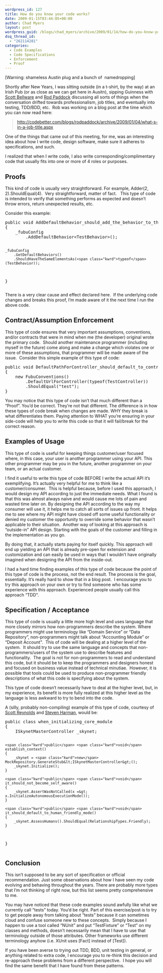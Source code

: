 ```yaml
---
wordpress_id: 127
title: How do you know your code works?
date: 2009-01-15T03:44:05+00:00
author: Chad Myers
layout: post
wordpress_guid: /blogs/chad_myers/archive/2009/01/14/how-do-you-know-your-code-works.aspx
dsq_thread_id:
  - "262114281"
categories:
  - Code Examples
  - Code Specifications
  - Enforcement
  - Proof
---
```

[Warning: shameless Austin plug and a bunch of&#160; namedropping] 

Shortly after New Years, I was sitting outside (in a t-shirt, by the way) at an Irish Pub (or as close as we can get here in Ausitn), sipping Guinness with [Scott Bellware](http://blog.scottbellware.com/) and [Rod Paddock](http://codebetter.com/blogs/rodpaddock) discussing all sorts of things when the conversation drifted towards professionalism, job titles, and eventually into testing, TDD/BDD, etc.&#160; Rob was working on a blog post at the time which you can now read here:

> <http://codebetter.com/blogs/rodpaddock/archive/2009/01/04/what-s-in-a-job-title.aspx>

One of the things that came out of this meeting, for me, was an interesting idea about how I write code, design software, make sure it adheres to specifications, and such.

I realized that when I write code, I also write corresponding/complimentary code that usually fits into one or more of 4 roles or purposes.

## Proofs

This kind of code is usually very straightforward. For example, Adder(2, 2).ShouldEqual(4).&#160; Very straightforward, matter of fact.&#160;&#160; This type of code is intended to verify that something performs as expected and doesn’t throw errors, return unexpected results, etc.

Consider this example:

<div class="csharpcode-wrapper">
  <pre><span class="kwrd">public</span> <span class="kwrd">void</span> AddDefaultBehavior_should_add_the_behavior_to_the_list()
{
    _fubuConfig
        .AddDefaultBehavior&lt;TestBehavior&gt;();

    _fubuConfig
        .GetDefaultBehaviors()
        .ShouldHaveTheSameElementsAs(<span class="kwrd">typeof</span>(TestBehavior));
}</pre>
</div>

There is a very clear cause and effect declared here.&#160; If the underlying code changes and breaks this proof, I’m made aware of it the next time I run the above code.

## Contract/Assumption Enforcement

This type of code ensures that very important assumptions, conventions, and/or contracts that were in mind when me (the developer) original wrote the primary code.&#160; Should another maintenance programmer (including myself in the future) come along and make a change which violates one or more of these assumptions, that programmer will be made aware of the issue.&#160; Consider this simple example of this type of code:

<div class="csharpcode-wrapper">
  <pre><span class="kwrd">public</span> <span class="kwrd">void</span> DefaultPathForController_should_default_to_controller_canonical_name()
{
    <span class="kwrd">new</span> FubuConventions()
        .DefaultUrlForController(<span class="kwrd">typeof</span>(TestController))
        .ShouldEqual(<span class="str">"test"</span>);
}</pre>
</div>

You may notice that this type of code isn’t that much different than a “Proof”. You’d be correct. They’re not that different. The difference is in how these types of code break when changes are made. WHY they break is what differentiates them. Paying attention to WHAT you’re ensuring in your side-code will help you to write this code so that it will fail/break for the correct reason.

## Examples of Usage

This type of code is useful for keeping things customer/user focused where, in this case, your user is another programmer using your API. This other programmer may be you in the future, another programmer on your team, or an actual customer.

I find it useful to write this type of code BEFORE I write the actual API it’s exemplifying. It’s actually very helpful for me to think like a customer/consumer.&#160; This is helpful because, before I used this approach, I would design my API according to just the immediate needs. What I found is that this was almost always naive and would cause me lots of pain and wasted time later on. By designing the API according to the way my consumer will use it, it helps me to catch all sorts of issues up front. It helps me to see where my API might have closed off some useful functionality or denied my customer the opportunity to override some behavior that wasn’t applicable to their situation.&#160; Another way of looking at this approach is “outside-in” API design. Starting with the goals of the customer and filling in the implementation as you go.

By doing that, it actually starts paying for itself quickly. This approach will end up yielding an API that is already pre-open for extension and customization and can easily be used in ways that I wouldn’t have originally imagined when designing the API from the inside-out.&#160; 

I had a hard time finding examples of this type of code because the point of this type of code is the process, not the end result. The process is the goal, essentially. It’s really hard to show that in a blog post.&#160; I encourage you to try this approach on your own or try to find someone who has some experience with this approach. Experienced people usually call this approach “TDD".

## Specification / Acceptance

This type of code is usually a little more high level and uses language that more closely mirrors how non-programmers describe the system. Where programmers might use terminology like “Domain Service” or “Data Repository”, non-programmers might talk about “Accounting Module” or “Deposit Account".&#160; This of code will be dealing at a higher level of the system.&#160; It should try to use the same language and concepts that non-programmers/users of the system use to describe features and functionality.&#160; The goal is not for non-programmers to read and understand this code, but it should be to keep the programmers and designers honest and focused on business value instead of technical minutiae.&#160; However, it is possible that tools could be used to produce non-programmer friendly descriptions of what this code is specifying about the system.

This type of code doesn’t necessarily have to deal at the higher level, but, in my experience, its benefit is more fully realized at this higher level as the language is less awkward to try to bend into the code.

A (silly, probably non-compiling) example of this type of code, courtesy of [Scott Reynolds](http://www.lostechies.com/blogs/scottcreynolds/default.aspx) and [Steven Harman](http://stevenharman.net/blog/archive/2009/01/14/saving-the-world-via-tdd.aspx), would be:

<div class="csharpcode-wrapper">
  <pre><span class="kwrd">public</span> <span class="kwrd">class</span> when_initializing_core_module
{
    ISkynetMasterController _skynet;

    <span class="kwrd">public</span> <span class="kwrd">void</span> establish_context()
    {
        _skynet = <span class="kwrd">new</span> MockRepository.GenerateStub&lt;ISkynetMasterController&gt;();
        _skynet.Initialize();
    }

    <span class="kwrd">public</span> <span class="kwrd">void</span> it_should_not_become_self_aware()
    {
        _skynet.AssertWasNotCalled(x =&gt; x.InitializeAutonomousExecutionMode());
    }

    <span class="kwrd">public</span> <span class="kwrd">void</span> it_should_default_to_human_friendly_mode()
    {
        _skynet.AssessHumans().ShouldEqual(RelationshipTypes.Friendly);
    }
}</pre>
</div>

## Conclusion

This isn’t supposed to be any sort of specification or official recommendation. Just some observations about how I have seen my code evolving and behaving throughout the years. There are probably more types that I’m not thinking of right now, but this list seems pretty comprehensive to me.

You may have noticed that these code examples sound awfully like what we currently call “tests” today. You’d be right. Part of this exercise/post is to try to get people away from talking about “tests” because it can sometimes cloud and confuse someone new to these concepts.&#160; Simply because I happen to use a tool called “NUnit” and put “TestFixture” or “Test” on my classes and methods, doesn’t necessarily mean that I have to use that terminology outside of those attributes. Other frameworks use different terminology anyhow (i.e. XUnit uses [Fact] instead of [Test]).

If you have been averse to trying out TDD, BDD, unit testing in general, or anything related to extra code, I encourage you to re-think this decision and re-approach these problems from a different perspective.&#160; I hope you will find the same benefit that I have found from these patterns.